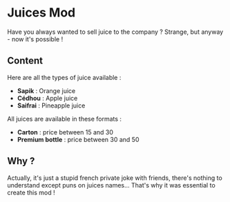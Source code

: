 # Juices Mod

Have you always wanted to sell juice to the company ? Strange, but anyway - now it's possible !

## Content

Here are all the types of juice available :
 - **Sapik** : Orange juice
 - **Cédhou** : Apple juice
 - **Saifrai** : Pineapple juice

All juices are available in these formats :
 - **Carton** : price between 15 and 30
 - **Premium bottle** : price between 30 and 50

## Why ?

Actually, it's just a stupid french private joke with friends, there's nothing to understand except puns on juices names... That's why it was essential to create this mod !